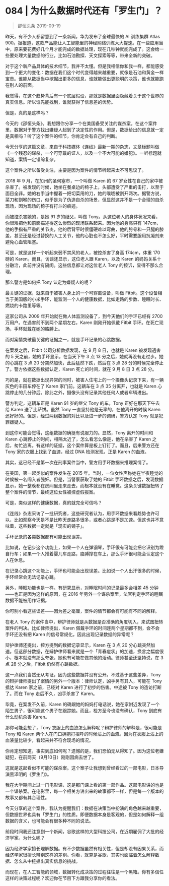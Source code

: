 # 084 | 为什么数据时代还有「罗生门」？
> 邵恒头条
2019-09-19

昨天，有不少人都留意到了一条新闻，华为发布了全球最快的 AI 训练集群 Atlas 900。据报道，这款产品能让人工智能里的神经网络训练大大提速。在一些应用当中，原来要花费好几个月才能完成的数据处理，现在几秒钟就能完成了。这会给一些要处理大量数据的行业，比如石油勘探、天文探索等等，带来全新的突破。

对于这个新产品具体的技术细节，我并不太懂。但是我相信你和我一样，都能感受到一个更大的变化：数据在我们这个时代变得越来越重要，就像是石油和黄金一样宝贵。谁能从数据当中挖掘出更多的信息，谁就能做出更聪明的决策，谁也就能跑在别人的前面。

我觉得，在这个趋势背后有一个底层假设，那就是数据里面隐藏着关于这个世界的真实信息。所以谁先能找到，谁就获得了信息差的优势。

但是，真的是这样吗？

今天的《邵恒头条》，我想跟你分享一个在美国备受关注的谋杀案。在这个案件里，数据对于警方找出嫌疑人起到了决定性的作用。但是，数据给出的信息就一定是真相吗？听了这个案件的细节，你肯定会有自己的判断。

今天分享的这篇文章，来自于科技媒体《连线》最新一期的杂志，文章标题叫做《一个残忍的谋杀，一个可穿戴的证人，以及一个不大可能的嫌犯》。一听标题就知道，案情一定错综复杂。

这个案件之所以备受关注，主要是因为案件的情节听起来太不可思议了。

2018 年 9 月，在加州的圣何塞市，一个叫做 Karen 的 67 岁女性在自己的家中被杀害了。被发现的时候，她坐在餐桌边的椅子上，头部遭受了严重的击打，以至于面目全非。她的右手当中握着一把切菜用的刀，她的喉咙被割开两次。据警方说，菜刀和割喉的伤口，似乎是为了伪造自杀的场景，但显然这并不是一个合理的自杀现场，因为现场的椅子有打斗的痕迹。

而被控杀害她的，是她 91 岁的继父，叫做 Tony。从这位老人的身体状况来看，你很难把他和前面描述得这么惨烈的现场联系起来。因为他的身高只有 147cm，他的手指有严重的关节炎，他的后背平时很僵硬难以弯曲，他的胯骨和一只腿的膝盖，甚至还是经过替换的人工关节，他的心脏也不怎么好，平时需要服用抗凝剂来避免心血管阻塞。

可是，就是这样一个听起来弱不禁风的老人，被控杀害了身高 174cm，体重 170 磅的 Karen。而且，访谈还显示，这位老人跟 Karen，以及 Karen 的妈妈关系十分融洽，此前并没有隔阂。这些信息都让对这位老人 Tony 的控诉，显得不那么合理。

那么警方是如何把 Tony 认定为嫌疑人的呢？

最关键的证据，就来自于被害人身上的一个可穿戴设备，叫做 Fitbit。这个设备相当于美国版的小米手环，能监测一个人的健康数据，比如走路的步数、睡眠时长、燃烧的卡路里等等。

这家公司从 2009 年开始就在做人体监测设备了，到今天他们的手环已经有 2700 万用户。在遇害前不到两个星期左右，Karen 刚刚开始佩戴 Fitbit 手环。在死亡现场，手环就戴在她的胳膊上。

而对案情突破最关键的证据之一，就是手环记录的心跳数据。

在案发之后，Fitbit 公司分析数据发现，在 9 月 8 日，也就是 Karen 被发现遇害的 5 天之前，她的手环显示，在当天下午 3 点 13 分之后，她就再没有走过步。她的心跳在 3 点 20 分突然加快，此后猛然下跌，然后在 3 点 28 分的时候完全停止了。警方依据这些数据认定，Karen 死亡的时间，就在 9 月 8 日 3 点 28 分。 

巧的是，就在数据出现异常的同时，被害人住宅上的一个摄像头记录下来，有一辆灰色的丰田车停在了 Karen 家门前。这辆车在 3 点 35 分离开，也就是 Karen 心跳停止的几分钟后。除此之外，摄像头没有记录其他任何人或者车辆进出。

警方判定，这辆车正是 Karen 91 岁的继父 Tony 的车，Tony 正好在那天下午去给 Karen 送了比萨饼。虽然 Tony 一直坚持他是无辜的，在他离开的时候 Karen 还好好的。但是，经过两组数据的对比以及进一步的调研，警方认定 Tony 就是犯罪嫌疑人。

到这你可能会觉得，这组数据的确挺有说服力的。显然，Tony 离开的时间和 Karen 心跳停止的时间，相隔太近了，怎么看怎么像是，他在杀害了 Karen 之后，匆忙逃离。有这样的证据，这个案件算是板上钉钉了。而且，后来警方还在 Tony 家的衣服上找到了血迹，经过 DNA 检测发现，正是 Karen 的血液。

其实，这已经不是第一次在刑事案件当中，警方用手环数据来推理案情了。

在美国，第一起类似的案件发生在 2015 年。当时，一位女性声称她在半夜睡觉的时候被一名闯入者强奸。但是，当警察获取了她的 Fitbit 手环数据之后，发现数据显示，她一整晚都在房间里走来走去，而根本就没有在睡觉。这条关键数据扭转了整个案件的情节，最终这位女性被控虚假报案。

可是，类似这样的健康数据，真的就完全可信吗？

《连线》杂志采访了一批研究者，这些研究者认为，用手环数据来看趋势也许可以，比如观察今天是不是比昨天走路多很多，或者心跳是不是加速。但这也并不意味着，这些数据一定就是「现实的镜子」。

手环记录的各类数据都有可能出现误差。

比如说，在记步这个功能上，如果一个人在弹钢琴，手环很有可能会把它识别为蹬自行车；如果一个人推着婴儿车走路，胳膊撑在车上，那么手环很可能会认定这个人在休息。

在记录心跳这个功能上，手环也可能会出现误差。比如说一个人出汗很多的时候，手环经常会无法记录心跳。

另外，睡眠功能也是一样。有研究显示，对睡眠时间的记录最多会相差 45 分钟——也正是因为这样的原因，在 2016 年另外一个谋杀案里，法官判定手环的睡眠数据不能被用作证据。

你可别小看这些误差——因为差之毫厘，案件的情节都会有可能有不同的解释。

在老人 Tony 的案件当中，辩护律师就是从数据是否准确的角度切入，来试图扭转案件的判决。比如律师提出，Karen 佩戴手环的时间连两个星期都不到，会不会手环还没有把 Karen 的信号常规化，因此出现记录数据的异常呢？

辩护律师还提出，控方提到的数据记录显示，Karen 在 3 点 20 分心跳突然加速。但这部分数据，在辩护律师看来就是一个「青春痘状」的加速，换言之幅度很小，根本就没有那么夸张，她也有可能在做其他的活动。律师甚至还坚持说，在 3 点 28 分之后，Fitbit 仍然有心跳数据。

这一点我们当然无从考证，因为这些数据并没有公开。不过基于这些差异，Tony 的辩护律师提出了案情的另外一个版本：律师认定，凶手另有其人，可能在 Tony 抵达 Karen 家之前，已经对 Karen 进行了初步的伤害。中途被 Tony 的造访打断了。而在 Tony 走后不久，凶手杀害了 Karen。

毕竟，在案发不久前，Karen 的确跟她的妈妈打电话说，她在家附近发现了一个陌生男子，很可能这个男子在跟踪她。而且，检方至今也没有确认，Tony 到底有什么动机杀害 Karen。

那你可能会想了，Tony 衣服上的血迹怎么解释呢？辩护律师的解释是，很可能是 Tony 和 Karen 两个人在门口拥抱打招呼的时候沾上的血液。因为在衣服上沾上的血液量比较少，看起来并不符合现场的情况。

你肯定想知道，事实到底如何呢？遗憾的是，我们恐怕无从得知了。因为这位老嫌疑犯，在前两天（9月10日）刚刚因病去世了。

这就是这起看似不可能的谋杀案。这个案子让我想到曾经看过的一部电影，日本导演黑泽明的《罗生门》。

我在大学期间上过一门电影课，这是那门课上看的第一部作品。这部电影讲的也是一个谋杀案。在电影里，每一个相关方讲出来的故事都不一样，但是每一个版本的故事又都有其合理性。

今天分享的这个案件，我认为提醒我们：数据在决策当中扮演的角色越来越重要，但数据世界也具有「罗生门」的性质。即便数据本身是客观的，但是如何解释一组数据的含义，也可能会有很多种不同的说法。

前段时间我还注意到一个新闻，谷歌这样的大型科技公司，在近期雇佣了大批的经济学家。为什么呢？

因为经济学家擅长理解数据。有不少数据虽然有相关性，但是却没有因果关系，而经济学家很擅长辨别这样的差别。你看，就算是谷歌，其实也面临着怎么解释数据、怎么从中挖掘出真实信息的挑战。

而现在，在人工智能的领域，数据转化成决策的过程往往是一个黑箱。你有多信任这样的决策过程呢？欢迎你在节目下方跟我分享你的看法。


